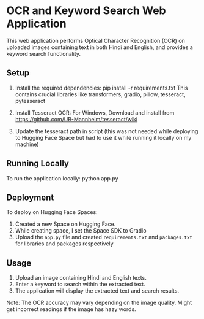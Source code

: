 # OCR and Keyword Search Web Application

This web application performs Optical Character Recognition (OCR) on uploaded images containing text in both Hindi and English, 
and provides a keyword search functionality.

## Setup

1. Install the required dependencies:
   pip install -r requirements.txt
   This contains crucial libraries like transformers, gradio, pillow, tesseract, pytesseract

2. Install Tesseract OCR:
  For Windows,
  Download and install from https://github.com/UB-Mannheim/tesseract/wiki   

3. Update the tesseract path in script (this was not needed while deploying to Hugging Face Space but had to use it while running it locally on my machine)

## Running Locally

To run the application locally:
python app.py

## Deployment

To deploy on Hugging Face Spaces:

1. Created a new Space on Hugging Face.
2. While creating space, I set the Space SDK to Gradio
3. Upload the `app.py` file and created `requirements.txt` and `packages.txt` for libraries and packages respectively

## Usage

1. Upload an image containing Hindi and English texts.
2. Enter a keyword to search within the extracted text.
3. The application will display the extracted text and search results.

Note: The OCR accuracy may vary depending on the image quality. Might get incorrect readings if the image has hazy words.
